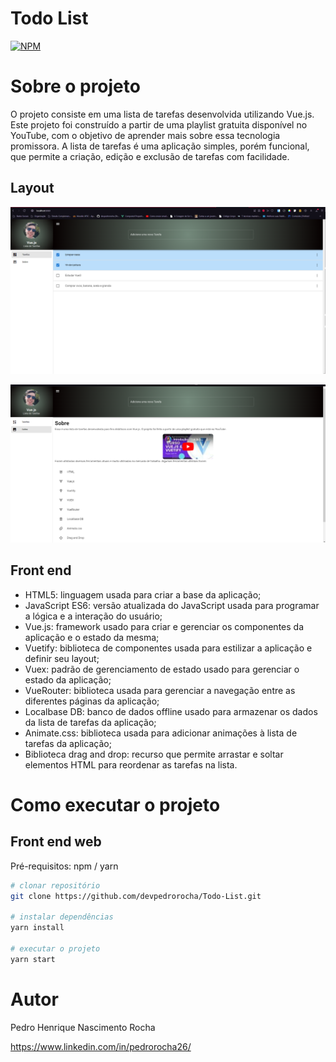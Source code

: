 # Todo List
[![NPM](https://img.shields.io/npm/l/react)](https://github.com/devpedrorocha/controle-academico/blob/main/LICENCE) 

# Sobre o projeto

O projeto consiste em uma lista de tarefas desenvolvida utilizando Vue.js. Este projeto foi construído a partir de uma playlist gratuita disponível no YouTube, com o objetivo de aprender mais sobre essa tecnologia promissora. A lista de tarefas é uma aplicação simples, porém funcional, que permite a criação, edição e exclusão de tarefas com facilidade. 

## Layout 
![Web 1](https://github.com/devpedrorocha/Todo-List/blob/main/src/assets/screenshot-home-page )

![Web 2](https://github.com/devpedrorocha/Todo-List/blob/main/src/assets/screenshot-about-page)


## Front end
- HTML5: linguagem usada para criar a base da aplicação;
- JavaScript ES6: versão atualizada do JavaScript usada para programar a lógica e a interação do usuário;
- Vue.js: framework usado para criar e gerenciar os componentes da aplicação e o estado da mesma;
- Vuetify: biblioteca de componentes usada para estilizar a aplicação e definir seu layout;
- Vuex: padrão de gerenciamento de estado usado para gerenciar o estado da aplicação;
- VueRouter: biblioteca usada para gerenciar a navegação entre as diferentes páginas da aplicação;
- Localbase DB: banco de dados offline usado para armazenar os dados da lista de tarefas da aplicação;
- Animate.css: biblioteca usada para adicionar animações à lista de tarefas da aplicação;
- Biblioteca drag and drop: recurso que permite arrastar e soltar elementos HTML para reordenar as tarefas na lista.



# Como executar o projeto

## Front end web
Pré-requisitos: npm / yarn

```bash
# clonar repositório
git clone https://github.com/devpedrorocha/Todo-List.git

# instalar dependências
yarn install

# executar o projeto
yarn start
```

# Autor

Pedro Henrique Nascimento Rocha 

https://www.linkedin.com/in/pedrorocha26/


